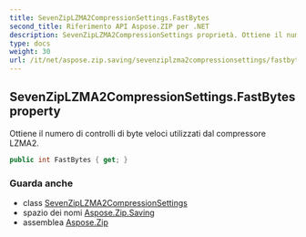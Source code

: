 ```yaml
---
title: SevenZipLZMA2CompressionSettings.FastBytes
second_title: Riferimento API Aspose.ZIP per .NET
description: SevenZipLZMA2CompressionSettings proprietà. Ottiene il numero di controlli di byte veloci utilizzati dal compressore LZMA2.
type: docs
weight: 30
url: /it/net/aspose.zip.saving/sevenziplzma2compressionsettings/fastbytes/
---
```

## SevenZipLZMA2CompressionSettings.FastBytes property

Ottiene il numero di controlli di byte veloci utilizzati dal compressore LZMA2.

```csharp
public int FastBytes { get; }
```

### Guarda anche

* class [SevenZipLZMA2CompressionSettings](../)
* spazio dei nomi [Aspose.Zip.Saving](../../sevenziplzma2compressionsettings/)
* assemblea [Aspose.Zip](../../../)


